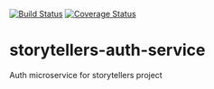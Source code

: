 [![Build Status](https://travis-ci.org/giobart/storytellers-auth-service.svg?branch=master&service=github)](https://travis-ci.org/giobart/storytellers-auth-service) [![Coverage Status](https://coveralls.io/repos/github/giobart/storytellers-auth-service/badge.svg?branch=master&service=github)](https://coveralls.io/github/giobart/storytellers-auth-service?branch=master)

# storytellers-auth-service
Auth microservice for storytellers project 
